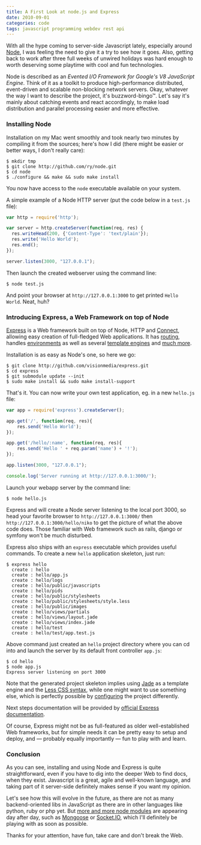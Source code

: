 ```yaml
---
title: A First Look at node.js and Express
date: 2010-09-01
categories: code
tags: javascript programming webdev rest api
---
```


With all the hype coming to server-side Javascript lately, especially around [Node](http://nodejs.org/), I was feeling the need to give it a try to see how it goes. Also, getting back to work after three full weeks of unwired holidays was hard enough to worth deserving some playtime with cool and fun technologies.

Node is described as an *Evented I/O Framework for Google's V8 JavaScript Engine*. Think of it as a toolkit to produce high-performance distributed, event-driven and scalable non-blocking network servers. Okay, whatever the way I want to describe the project, it's buzzword-bingo™. Let's say it's mainly about catching events and react accordingly, to make load distribution and parallel processing easier and more effective.

### Installing Node

Installation on my Mac went smoothly and took nearly two minutes by compiling it from the sources; here's how I did (there might be easier or better ways, I don't really care):

```terminal
$ mkdir tmp
$ git clone http://github.com/ry/node.git
$ cd node
$ ./configure && make && sudo make install
```

You now have access to the `node` executable available on your system.

A simple example of a Node HTTP server (put the code below in a `test.js` file):

```js
var http = require('http');

var server = http.createServer(function(req, res) {
  res.writeHead(200, {'Content-Type': 'text/plain'});
  res.write('Hello World');
  res.end();
});

server.listen(3000, "127.0.0.1");
```

Then launch the created webserver using the command line:

```terminal
$ node test.js
```

And point your browser at `http://127.0.0.1:3000` to get printed `Hello World`. Neat, huh?

### Introducing Express, a Web Framework on top of Node

[Express](http://expressjs.com/) is a Web framework built on top of Node, HTTP and [Connect](http://github.com/senchalabs/connect), allowing easy creation of full-fledged Web applications. It has [routing](http://expressjs.com/guide.html#Routing), handles [environments](http://expressjs.com/guide.html#Configuration) as well as several [template engines](http://expressjs.com/guide.html#Template-Engines) and [much more](http://expressjs.com/guide.html).

Installation is as easy as Node's one, so here we go:

```terminal
$ git clone http://github.com/visionmedia/express.git
$ cd express
$ git submodule update --init
$ sudo make install && sudo make install-support
```

That's it. You can now write your own test application, eg. in a new `hello.js` file:

```js
var app = require('express').createServer();

app.get('/', function(req, res){
    res.send('Hello World');
});

app.get('/hello/:name', function(req, res){
    res.send('Hello ' + req.param('name') + '!');
});

app.listen(3000, "127.0.0.1");

console.log('Server running at http://127.0.0.1:3000/');
```

Launch your webapp server by the command line:

```terminal
$ node hello.js
```

Express and will create a Node server listening to the local port 3000, so head your favorite browser to `http://127.0.0.1:3000/` then `http://127.0.0.1:3000/hello/niko` to get the picture of what the above code does. Those familiar with Web framework such as rails, django or symfony won't be much disturbed.

Express also ships with an `express` executable which provides useful commands. To create a new `hello` application skeleton, just run:

```terminal
$ express hello
  create : hello
  create : hello/app.js
  create : hello/logs
  create : hello/public/javascripts
  create : hello/pids
  create : hello/public/stylesheets
  create : hello/public/stylesheets/style.less
  create : hello/public/images
  create : hello/views/partials
  create : hello/views/layout.jade
  create : hello/views/index.jade
  create : hello/test
  create : hello/test/app.test.js
```

Above command just created an `hello` project directory where you can cd into and launch the server by its default front controller `app.js`:

```terminal
$ cd hello
$ node app.js
Express server listening on port 3000
```

Note that the generated project skeleton implies using [Jade](jade-lang.com/) as a template engine and the [Less CSS syntax](http://lesscss.org/), while one might want to use something else, which is perfectly possible by [configuring](http://expressjs.com/guide.html#Configuration) the project differently.

Next steps documentation will be provided by [official Express documentation](http://expressjs.com/guide.html).

Of course, Express might not be as full-featured as older well-established Web frameworks, but for simple needs it can be pretty easy to setup and deploy, and — probably equally importantly — fun to play with and learn.

### Conclusion

As you can see, installing and using Node and Express is quite straightforward, even if you have to dig into the deeper Web to find docs, when they exist. Javascript is a great, agile and well-known language, and taking part of it server-side definitely makes sense if you want my opinion.

Let's see how this will evolve in the future, as there are not as many backend-oriented libs in JavaScript as there are in other languages like python, ruby or php yet. But [more and more node modules](http://github.com/ry/node/wiki/modules) are appearing day after day, such as [Mongoose](http://www.learnboost.com/mongoose/) or [Socket.IO](http://socket.io/), which I'll definitely be playing with as soon as possible.

Thanks for your attention, have fun, take care and don't break the Web.
